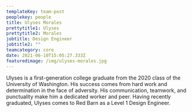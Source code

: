 ```yaml
---
templateKey: team-post
peoplekey: people
title: Ulyses Morales
prettytitle1: Ulyses
prettytitle2: Morales
jobtitle: Design Engineer
jobtitle2: ""
teamcategory: core
date: 2021-06-10T15:05:27.333Z
featuredimage: /img/ulyses-morales.jpg
---
```


Ulyses is a first-generation college graduate from the 2020 class of the University of Washington. His success comes from hard work and determination in the face of adversity. His communication, teamwork, and punctuality make him a dedicated worker and peer. Having recently graduated, Ulyses comes to Red Barn as a Level 1 Design Engineer.
